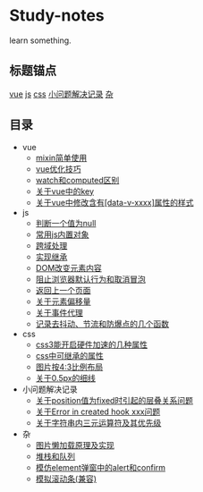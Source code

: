 # Study-notes
learn something.


## 标题锚点
  [vue](#1)   [js](#2)   [css](#3)   [小问题解决记录](#4)   [杂](#5)   

## 目录

- <span id='1'>vue</span>
  - [mixin简单使用](vue/mixin.md)
  - [vue优化技巧](vue/vue优化技巧.md)
  - [watch和computed区别](vue/watch和computed区别.md)
  - [关于vue中的key](vue/关于vue中的key.md)
  - [关于vue中修改含有[data-v-xxxx]属性的样式](vue/修改含有[data-v-xxxx]属性的样式.md)
- <span id='2'>js</span>
  - [判断一个值为null](js/判断一个值为null.md)
  - [常用js内置对象](js/常用js内置对象.md)
  - [跨域处理](js/跨域处理.md)
  - [实现继承](js/实现继承.md)
  - [DOM改变元素内容](js/DOM改变元素内容.md)
  - [阻止浏览器默认行为和取消冒泡](js/阻止浏览器默认行为和取消冒泡.md)
  - [返回上一个页面](js/返回上一个页面.md)
  - [关于元素偏移量](js/关于元素偏移量.md)
  - [关于事件代理](js/事件代理的好处.md)
  - [记录去抖动、节流和防爆点的几个函数](js/记录一下去抖动，节流及爆点的三个函数.md)
- <span id='3'>css</span>
  - [css3能开启硬件加速的几种属性](css/硬件加速.md)
  - [css中可继承的属性](css/css中可继承的属性.md)
  - [图片按4:3比例布局](css/图片按4:3比例布局.md)
  - [关于0.5px的细线](css/关于0.5px的细线.md)
- <span id='4'>小问题解决记录</span>
  - [关于position值为fixed时引起的层叠关系问题](小问题解决记录/关于position值为fixed时引起的层叠关系问题.md)
  - [关于Error in created hook xxx问题](小问题解决记录/Error&#32;in&#32;created&#32;hook&#32;xxx问题.md)
  - [关于字符串内三元运算符及其优先级](小问题解决记录/关于字符串内三元运算符及其优先级.md)
- <span id='5'>杂</span>
  - [图片懒加载原理及实现](杂/图片懒加载原理及实现.md)
  - [堆栈和队列](杂/堆栈和队列.md)
  - [模仿element弹窗中的alert和confirm](杂/模仿element的弹窗)
  - [模拟滚动条(兼容)](杂/滚动条)
